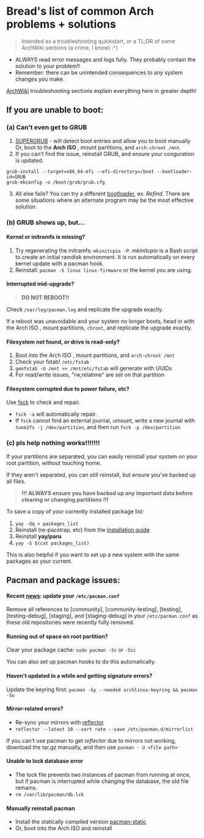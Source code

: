 Bread's list of common Arch problems + solutions
===

> Intended as a troubleshooting quickstart, or a TL;DR of some ArchWiki sections (a crime, I know) :^)


- ALWAYS read error messages and logs fully. They probably contain the solution to your problem!!
- Remember: there can be unintended consequences to any system changes you make.

[ArchWiki](https://wiki.archlinux.org/ "popup") troubleshooting sections explain everything here in greater depth!

If you are unable to boot:
---

### (a) Can't even get to GRUB

1. [SUPERGRUB](https://www.supergrubdisk.org/super-grub2-disk/) - will detect boot entries and allow you to boot manually Or, boot to the **Arch ISO** , mount partitions, and `arch-chroot /mnt`.
2. If you can't find the issue, reinstall GRUB, and ensure your conguration is updated.
```
grub-install --target=x86_64-efi --efi-directory=/boot --bootloader-id=GRUB
grub-mkconfig -o /boot/grub/grub.cfg
```
3. All else fails? You can try a different [bootloader](https://wiki.archlinux.org/title/Arch_boot_process#Boot_loader), ex. *Refind*. There are some situations where an alternate program may be the most effective solution.

### (b) GRUB shows up, but...

#### Kernel or initramfs is missing?
1. Try regenerating the initramfs: `mkinitcpio -P`. 
   *mkinitcpio* is a Bash script to create an initial ramdisk environment. It is run automatically on every kernel update with a pacman hook.
2. Reinstall: `pacman -S linux linux-firmware` or the kernel you are using.

#### Interrupted mid-upgrade?
> **DO NOT REBOOT!!**

Check `/var/log/pacman.log` and replicate the upgrade exactly.

If a reboot was unavoidable and your system no longer boots, head in with the Arch ISO , mount partitions, `chroot`, and replicate the upgrade exactly.

#### Filesystem not found, or drive is read-only?
1. Boot into the Arch ISO , mount partitions, and `arch-chroot /mnt`
2. Check your fstab! `/etc/fstab`
3. `genfstab -U /mnt >> /mnt/etc/fstab` will generate with UUIDs
4. For read/write issues, "rw,relatime" are set on that partition

#### Filesystem corrupted due to power failure, etc?
Use [fsck](https://wiki.archlinux.org/title/Fsck) to check and repair.

* `fsck -a` will automatically repair.
* If `fsck` cannot find an external journal, umount, write a new journal with `tune2fs -j /dev/partition`, and then run `fsck -p /dev/partition`

### (c) pls help nothing works!!!!!!!

If your partitions are separated, you can easily reinstall your system on your root partition, without touching home.

If they aren't separated, you can still reinstall, but ensure you've backed up all files.

> **!!! ALWAYS ensure you have backed up any important data before clearing or changing partitions !!!**

To save a copy of your currently installed package list:

1. `yay -Qq > packages_list`
2. Reinstall (re-pacstrap, etc) from the [installation guide](https://wiki.archlinux.org/title/Installation_guide)
3. Reinstall **yay/paru**
4. `yay -S $(cat packages_list)`

This is also helpful if you want to set up a new system with the same packages as your current.


Pacman and package issues:
----

#### Recent [news](https://archlinux.org/news/cleaning-up-old-repositories/): update your `/etc/pacman.conf`

Remove all references to [community], [community-testing], [testing], [testing-debug], [staging], and [staging-debug] in your
`/etc/pacman.conf` as these old repositories were recently fully removed.

#### Running out of space on root partition?

Clear your package cache: `sudo pacman -Sc` or `-Scc`

You can also set up pacman hooks to do this automatically.

#### Haven't updated in a while and getting signature errors?

Update the keyring first: `pacman -Sy --needed archlinux-keyring && pacman -Su`

#### Mirror-related errors?

* Re-sync your mirrors with [reflector](https://wiki.archlinux.org/title/Reflector)
* `reflector --latest 10 --sort rate --save /etc/pacman.d/mirrorlist`

If you can't use pacman to get *reflector* due to mirrors not working, download the tar.gz manually, and then use `pacman -
U <file path>`

#### Unable to lock database error

* The lock file prevents two instances of pacman from running at once, but if pacman is interrupted while changing the database, the old file remains.
* `rm /var/lib/pacman/db.lck`

#### Manually reinstall pacman

* Install the statically compiled version [pacman-static](https://aur.archlinux.org/packages/pacman-static)
* Or, boot into the Arch ISO and reinstall




